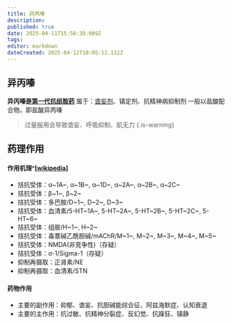 ```yaml
---
title: 异丙嗪
description: 
published: true
date: 2025-04-11T15:58:39.009Z
tags: 
editor: markdown
dateCreated: 2025-04-12T10:05:12.112Z
---
```


## 异丙嗪
**异丙嗪是[第一代抗组胺药](/drug/第一代抗组胺药)**
属于：[谵妄剂](/Drugs/谵妄剂)、镇定剂、抗精神病抑制剂 一般以盐酸配合物，即盐酸异丙嗪
> 过量服用会导致谵妄、呼吸抑制、肌无力
{.is-warning}

## 药理作用
#### 作用机理^[[wikipedia](https://en.wikipedia.org/wiki/Promethazine#Pharmacology)]
- 拮抗受体：α~1A~, α~1B~, α~1D~, α~2A~, α~2B~, α~2C~
- 拮抗受体：β~1~, β~2~
- 拮抗受体：多巴胺/D~1~, D~2~, D~3~
- 拮抗受体：血清素/5-HT~1A~, 5-HT~2A~, 5-HT~2B~, 5-HT~2C~, 5-HT~6~
- 拮抗受体：组胺/H~1~, H~2~
- 拮抗受体：毒蔁碱乙酰胆碱/mAChR/M~1~, M~2~, M~3~, M~4~, M~5~
- 拮抗受体：NMDA(非竞争性)（存疑）
- 拮抗受体：σ-1/Sigma-1（存疑）
- 抑制再摄取：正肾素/NE
- 抑制再摄取：血清素/STN

#### 药物作用
- 主要的副作用：抑郁、谵妄、抗胆碱能综合征、阿兹海默症、认知衰退
- 主要的主作用：抗过敏、抗精神分裂症、反幻觉、抗躁狂、镇静

